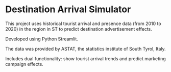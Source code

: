 # Destination Arrival Simulator 

This project uses historical tourist arrival and presence data (from 2010 to 2020) in the region in ST to predict destination advertisement effects.

Developed using Python Streamlit.

The data was provided by ASTAT, the statistics institute of South Tyrol, Italy.

Includes dual functionality: show tourist arrival trends and predict marketing campaign effects.
